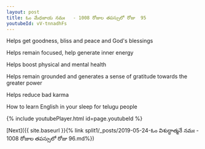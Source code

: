 ```yaml
---
layout: post
title: ఓం మేధజాయ నమః   - 1008 రోజుల తపస్సులో రోజు  95
youtubeId: vV-tnnadhFs
---
```

 
 
Helps get goodness, bliss and peace and God's blessings
 
Helps remain focused, help generate inner energy 
 
Helps boost physical and mental health 
 
Helps remain grounded and generates a sense of gratitude towards the greater power 
 
Helps reduce bad karma
 
How to learn English in your sleep for telugu people
 
 
 
 


{% include youtubePlayer.html id=page.youtubeId %}
 
[Next]({{ site.baseurl }}{% link split1/_posts/2019-05-24-ఓం విశుద్ధాత్మనే నమః    - 1008 రోజుల తపస్సులో రోజు  96.md%})
 
